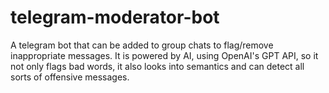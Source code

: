# telegram-moderator-bot


A telegram bot that can be added to group chats to flag/remove inappropriate messages. It is powered by AI, using OpenAI's GPT API, so it not only flags bad words, it also looks into semantics and can detect all sorts of offensive messages.
